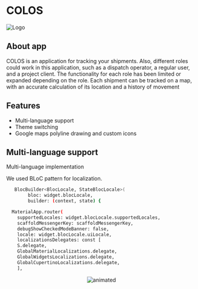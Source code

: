 # COLOS
![Logo](https://github.com/GaLenN3228/portfolio_preview/blob/main/assets/colos_logo.png?raw=true)

## About app

COLOS is an application for tracking your shipments. Also, different roles could work in this application, such as a dispatch operator, a regular user, and a project client. The functionality for each role has been limited or expanded depending on the role. Each shipment can be tracked on a map, with an accurate calculation of its location and a history of movement

## Features

- Multi-language support
- Theme switching
- Google maps polyline drawing and custom icons


## Multi-language support

Multi-language implementation

We used BLoC pattern for localization. 

```bash
   BlocBuilder<BlocLocale, StateBlocLocale>(
        bloc: widget.blocLocale,
        builder: (context, state) {
```

```bash
  MaterialApp.router(
    supportedLocales: widget.blocLocale.supportedLocales,
    scaffoldMessengerKey: scaffoldMessengerKey,
    debugShowCheckedModeBanner: false,
    locale: widget.blocLocale.uiLocale,
    localizationsDelegates: const [
    S.delegate,
    GlobalMaterialLocalizations.delegate,
    GlobalWidgetsLocalizations.delegate,
    GlobalCupertinoLocalizations.delegate,
    ],
```



<p align="center">
  <img src="https://github.com/GaLenN3228/portfolio_preview/blob/main/assets/theme_and_language.gif" alt="animated" />
</p>

